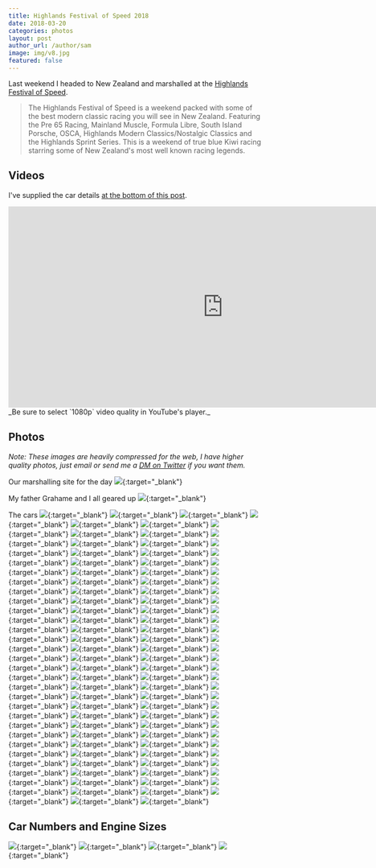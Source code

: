 ```yaml
---
title: Highlands Festival of Speed 2018
date: 2018-03-20
categories: photos
layout: post
author_url: /author/sam
image: img/v8.jpg
featured: false
---
```


Last weekend I headed to New Zealand and marshalled at the [Highlands Festival of Speed](https://www.highlands.co.nz/events/highlands-festival-of-speed-2018/).

> The Highlands Festival of Speed is a weekend packed with some of the best modern classic racing you will see in New Zealand. Featuring the Pre 65 Racing, Mainland Muscle, Formula Libre, South Island Porsche, OSCA, Highlands Modern Classics/Nostalgic Classics and the Highlands Sprint Series. This is a weekend of true blue Kiwi racing starring some of New Zealand's most well known racing legends.

## Videos

I've supplied the car details <a href="#listings" name="listings">at the bottom of this post</a>.

<iframe width="853" height="400" src="https://www.youtube.com/embed/videoseries?list=PLt6FXz8iff5hdyNdCTik8HqNhm5y9mwxH&vq=hd1080" frameborder="0" allow="autoplay; encrypted-media" allowfullscreen></iframe>
_Be sure to select `1080p` video quality in YouTube's player._

## Photos

 _Note: These images are heavily compressed for the web, I have higher quality photos, just email or send me a [DM on Twitter](https://twitter.com/s_mcleod) if you want them._

Our marshalling site for the day
[![](https://raw.githubusercontent.com/sammcj/highlands-festival-of-speed/master/photos_small/IMG_2075.jpg)](https://raw.githubusercontent.com/sammcj/highlands-festival-of-speed/master/photos/IMG_2075.jpg){:target="_blank"}

My father Grahame and I all geared up
[![](https://raw.githubusercontent.com/sammcj/highlands-festival-of-speed/master/photos_small/IMG_2086.jpg)](https://raw.githubusercontent.com/sammcj/highlands-festival-of-speed/master/photos/IMG_2086.jpg){:target="_blank"}

The cars
[![](https://raw.githubusercontent.com/sammcj/highlands-festival-of-speed/master/photos_small/IMG_2674.jpg)](https://raw.githubusercontent.com/sammcj/highlands-festival-of-speed/master/photos/IMG_2674.jpg){:target="_blank"}
[![](https://raw.githubusercontent.com/sammcj/highlands-festival-of-speed/master/photos_small/IMG_2079.jpg)](https://raw.githubusercontent.com/sammcj/highlands-festival-of-speed/master/photos/IMG_2079.jpg){:target="_blank"}
[![](https://raw.githubusercontent.com/sammcj/highlands-festival-of-speed/master/photos_small/IMG_2089.jpg)](https://raw.githubusercontent.com/sammcj/highlands-festival-of-speed/master/photos/IMG_2089.jpg){:target="_blank"}
[![](https://raw.githubusercontent.com/sammcj/highlands-festival-of-speed/master/photos_small/IMG_2091.jpg)](https://raw.githubusercontent.com/sammcj/highlands-festival-of-speed/master/photos/IMG_2091.jpg){:target="_blank"}
[![](https://raw.githubusercontent.com/sammcj/highlands-festival-of-speed/master/photos_small/IMG_2138.jpg)](https://raw.githubusercontent.com/sammcj/highlands-festival-of-speed/master/photos/IMG_2138.jpg){:target="_blank"}
[![](https://raw.githubusercontent.com/sammcj/highlands-festival-of-speed/master/photos_small/IMG_2195.jpg)](https://raw.githubusercontent.com/sammcj/highlands-festival-of-speed/master/photos/IMG_2195.jpg){:target="_blank"}
[![](https://raw.githubusercontent.com/sammcj/highlands-festival-of-speed/master/photos_small/IMG_2200.jpg)](https://raw.githubusercontent.com/sammcj/highlands-festival-of-speed/master/photos/IMG_2200.jpg){:target="_blank"}
[![](https://raw.githubusercontent.com/sammcj/highlands-festival-of-speed/master/photos_small/IMG_2208.jpg)](https://raw.githubusercontent.com/sammcj/highlands-festival-of-speed/master/photos/IMG_2208.jpg){:target="_blank"}
[![](https://raw.githubusercontent.com/sammcj/highlands-festival-of-speed/master/photos_small/IMG_2210.jpg)](https://raw.githubusercontent.com/sammcj/highlands-festival-of-speed/master/photos/IMG_2210.jpg){:target="_blank"}
[![](https://raw.githubusercontent.com/sammcj/highlands-festival-of-speed/master/photos_small/IMG_2219.jpg)](https://raw.githubusercontent.com/sammcj/highlands-festival-of-speed/master/photos/IMG_2219.jpg){:target="_blank"}
[![](https://raw.githubusercontent.com/sammcj/highlands-festival-of-speed/master/photos_small/IMG_2226.jpg)](https://raw.githubusercontent.com/sammcj/highlands-festival-of-speed/master/photos/IMG_2226.jpg){:target="_blank"}
[![](https://raw.githubusercontent.com/sammcj/highlands-festival-of-speed/master/photos_small/IMG_2234.jpg)](https://raw.githubusercontent.com/sammcj/highlands-festival-of-speed/master/photos/IMG_2234.jpg){:target="_blank"}
[![](https://raw.githubusercontent.com/sammcj/highlands-festival-of-speed/master/photos_small/IMG_2243.jpg)](https://raw.githubusercontent.com/sammcj/highlands-festival-of-speed/master/photos/IMG_2243.jpg){:target="_blank"}
[![](https://raw.githubusercontent.com/sammcj/highlands-festival-of-speed/master/photos_small/IMG_2251.jpg)](https://raw.githubusercontent.com/sammcj/highlands-festival-of-speed/master/photos/IMG_2251.jpg){:target="_blank"}
[![](https://raw.githubusercontent.com/sammcj/highlands-festival-of-speed/master/photos_small/IMG_2271.jpg)](https://raw.githubusercontent.com/sammcj/highlands-festival-of-speed/master/photos/IMG_2271.jpg){:target="_blank"}
[![](https://raw.githubusercontent.com/sammcj/highlands-festival-of-speed/master/photos_small/IMG_2276.jpg)](https://raw.githubusercontent.com/sammcj/highlands-festival-of-speed/master/photos/IMG_2276.jpg){:target="_blank"}
[![](https://raw.githubusercontent.com/sammcj/highlands-festival-of-speed/master/photos_small/IMG_2282.jpg)](https://raw.githubusercontent.com/sammcj/highlands-festival-of-speed/master/photos/IMG_2282.jpg){:target="_blank"}
[![](https://raw.githubusercontent.com/sammcj/highlands-festival-of-speed/master/photos_small/IMG_2284.jpg)](https://raw.githubusercontent.com/sammcj/highlands-festival-of-speed/master/photos/IMG_2284.jpg){:target="_blank"}
[![](https://raw.githubusercontent.com/sammcj/highlands-festival-of-speed/master/photos_small/IMG_2289.jpg)](https://raw.githubusercontent.com/sammcj/highlands-festival-of-speed/master/photos/IMG_2289.jpg){:target="_blank"}
[![](https://raw.githubusercontent.com/sammcj/highlands-festival-of-speed/master/photos_small/IMG_2292.jpg)](https://raw.githubusercontent.com/sammcj/highlands-festival-of-speed/master/photos/IMG_2292.jpg){:target="_blank"}
[![](https://raw.githubusercontent.com/sammcj/highlands-festival-of-speed/master/photos_small/IMG_2297.jpg)](https://raw.githubusercontent.com/sammcj/highlands-festival-of-speed/master/photos/IMG_2297.jpg){:target="_blank"}
[![](https://raw.githubusercontent.com/sammcj/highlands-festival-of-speed/master/photos_small/IMG_2300.jpg)](https://raw.githubusercontent.com/sammcj/highlands-festival-of-speed/master/photos/IMG_2300.jpg){:target="_blank"}
[![](https://raw.githubusercontent.com/sammcj/highlands-festival-of-speed/master/photos_small/IMG_2308.jpg)](https://raw.githubusercontent.com/sammcj/highlands-festival-of-speed/master/photos/IMG_2308.jpg){:target="_blank"}
[![](https://raw.githubusercontent.com/sammcj/highlands-festival-of-speed/master/photos_small/IMG_2316.jpg)](https://raw.githubusercontent.com/sammcj/highlands-festival-of-speed/master/photos/IMG_2316.jpg){:target="_blank"}
[![](https://raw.githubusercontent.com/sammcj/highlands-festival-of-speed/master/photos_small/IMG_2319.jpg)](https://raw.githubusercontent.com/sammcj/highlands-festival-of-speed/master/photos/IMG_2319.jpg){:target="_blank"}
[![](https://raw.githubusercontent.com/sammcj/highlands-festival-of-speed/master/photos_small/IMG_2337.jpg)](https://raw.githubusercontent.com/sammcj/highlands-festival-of-speed/master/photos/IMG_2337.jpg){:target="_blank"}
[![](https://raw.githubusercontent.com/sammcj/highlands-festival-of-speed/master/photos_small/IMG_2346.jpg)](https://raw.githubusercontent.com/sammcj/highlands-festival-of-speed/master/photos/IMG_2346.jpg){:target="_blank"}
[![](https://raw.githubusercontent.com/sammcj/highlands-festival-of-speed/master/photos_small/IMG_2350.jpg)](https://raw.githubusercontent.com/sammcj/highlands-festival-of-speed/master/photos/IMG_2350.jpg){:target="_blank"}
[![](https://raw.githubusercontent.com/sammcj/highlands-festival-of-speed/master/photos_small/IMG_2354.jpg)](https://raw.githubusercontent.com/sammcj/highlands-festival-of-speed/master/photos/IMG_2354.jpg){:target="_blank"}
[![](https://raw.githubusercontent.com/sammcj/highlands-festival-of-speed/master/photos_small/IMG_2359.jpg)](https://raw.githubusercontent.com/sammcj/highlands-festival-of-speed/master/photos/IMG_2359.jpg){:target="_blank"}
[![](https://raw.githubusercontent.com/sammcj/highlands-festival-of-speed/master/photos_small/IMG_2364.jpg)](https://raw.githubusercontent.com/sammcj/highlands-festival-of-speed/master/photos/IMG_2364.jpg){:target="_blank"}
[![](https://raw.githubusercontent.com/sammcj/highlands-festival-of-speed/master/photos_small/IMG_2371.jpg)](https://raw.githubusercontent.com/sammcj/highlands-festival-of-speed/master/photos/IMG_2371.jpg){:target="_blank"}
[![](https://raw.githubusercontent.com/sammcj/highlands-festival-of-speed/master/photos_small/IMG_2373.jpg)](https://raw.githubusercontent.com/sammcj/highlands-festival-of-speed/master/photos/IMG_2373.jpg){:target="_blank"}
[![](https://raw.githubusercontent.com/sammcj/highlands-festival-of-speed/master/photos_small/IMG_2383.jpg)](https://raw.githubusercontent.com/sammcj/highlands-festival-of-speed/master/photos/IMG_2383.jpg){:target="_blank"}
[![](https://raw.githubusercontent.com/sammcj/highlands-festival-of-speed/master/photos_small/IMG_2384.jpg)](https://raw.githubusercontent.com/sammcj/highlands-festival-of-speed/master/photos/IMG_2384.jpg){:target="_blank"}
[![](https://raw.githubusercontent.com/sammcj/highlands-festival-of-speed/master/photos_small/IMG_2385.jpg)](https://raw.githubusercontent.com/sammcj/highlands-festival-of-speed/master/photos/IMG_2385.jpg){:target="_blank"}
[![](https://raw.githubusercontent.com/sammcj/highlands-festival-of-speed/master/photos_small/IMG_2392.jpg)](https://raw.githubusercontent.com/sammcj/highlands-festival-of-speed/master/photos/IMG_2392.jpg){:target="_blank"}
[![](https://raw.githubusercontent.com/sammcj/highlands-festival-of-speed/master/photos_small/IMG_2412.jpg)](https://raw.githubusercontent.com/sammcj/highlands-festival-of-speed/master/photos/IMG_2412.jpg){:target="_blank"}
[![](https://raw.githubusercontent.com/sammcj/highlands-festival-of-speed/master/photos_small/IMG_2418.jpg)](https://raw.githubusercontent.com/sammcj/highlands-festival-of-speed/master/photos/IMG_2418.jpg){:target="_blank"}
[![](https://raw.githubusercontent.com/sammcj/highlands-festival-of-speed/master/photos_small/IMG_2425.jpg)](https://raw.githubusercontent.com/sammcj/highlands-festival-of-speed/master/photos/IMG_2425.jpg){:target="_blank"}
[![](https://raw.githubusercontent.com/sammcj/highlands-festival-of-speed/master/photos_small/IMG_2435.jpg)](https://raw.githubusercontent.com/sammcj/highlands-festival-of-speed/master/photos/IMG_2435.jpg){:target="_blank"}
[![](https://raw.githubusercontent.com/sammcj/highlands-festival-of-speed/master/photos_small/IMG_2456.jpg)](https://raw.githubusercontent.com/sammcj/highlands-festival-of-speed/master/photos/IMG_2456.jpg){:target="_blank"}
[![](https://raw.githubusercontent.com/sammcj/highlands-festival-of-speed/master/photos_small/IMG_2481.jpg)](https://raw.githubusercontent.com/sammcj/highlands-festival-of-speed/master/photos/IMG_2481.jpg){:target="_blank"}
[![](https://raw.githubusercontent.com/sammcj/highlands-festival-of-speed/master/photos_small/IMG_2486.jpg)](https://raw.githubusercontent.com/sammcj/highlands-festival-of-speed/master/photos/IMG_2486.jpg){:target="_blank"}
[![](https://raw.githubusercontent.com/sammcj/highlands-festival-of-speed/master/photos_small/IMG_2527.jpg)](https://raw.githubusercontent.com/sammcj/highlands-festival-of-speed/master/photos/IMG_2527.jpg){:target="_blank"}
[![](https://raw.githubusercontent.com/sammcj/highlands-festival-of-speed/master/photos_small/IMG_2528.jpg)](https://raw.githubusercontent.com/sammcj/highlands-festival-of-speed/master/photos/IMG_2528.jpg){:target="_blank"}
[![](https://raw.githubusercontent.com/sammcj/highlands-festival-of-speed/master/photos_small/IMG_2533.jpg)](https://raw.githubusercontent.com/sammcj/highlands-festival-of-speed/master/photos/IMG_2533.jpg){:target="_blank"}
[![](https://raw.githubusercontent.com/sammcj/highlands-festival-of-speed/master/photos_small/IMG_2565.jpg)](https://raw.githubusercontent.com/sammcj/highlands-festival-of-speed/master/photos/IMG_2565.jpg){:target="_blank"}
[![](https://raw.githubusercontent.com/sammcj/highlands-festival-of-speed/master/photos_small/IMG_2591.jpg)](https://raw.githubusercontent.com/sammcj/highlands-festival-of-speed/master/photos/IMG_2591.jpg){:target="_blank"}
[![](https://raw.githubusercontent.com/sammcj/highlands-festival-of-speed/master/photos_small/IMG_2594.jpg)](https://raw.githubusercontent.com/sammcj/highlands-festival-of-speed/master/photos/IMG_2594.jpg){:target="_blank"}
[![](https://raw.githubusercontent.com/sammcj/highlands-festival-of-speed/master/photos_small/IMG_2598.jpg)](https://raw.githubusercontent.com/sammcj/highlands-festival-of-speed/master/photos/IMG_2598.jpg){:target="_blank"}
[![](https://raw.githubusercontent.com/sammcj/highlands-festival-of-speed/master/photos_small/IMG_2603.jpg)](https://raw.githubusercontent.com/sammcj/highlands-festival-of-speed/master/photos/IMG_2603.jpg){:target="_blank"}
[![](https://raw.githubusercontent.com/sammcj/highlands-festival-of-speed/master/photos_small/IMG_2606.jpg)](https://raw.githubusercontent.com/sammcj/highlands-festival-of-speed/master/photos/IMG_2606.jpg){:target="_blank"}
[![](https://raw.githubusercontent.com/sammcj/highlands-festival-of-speed/master/photos_small/IMG_2612.jpg)](https://raw.githubusercontent.com/sammcj/highlands-festival-of-speed/master/photos/IMG_2612.jpg){:target="_blank"}
[![](https://raw.githubusercontent.com/sammcj/highlands-festival-of-speed/master/photos_small/IMG_2619.jpg)](https://raw.githubusercontent.com/sammcj/highlands-festival-of-speed/master/photos/IMG_2619.jpg){:target="_blank"}
[![](https://raw.githubusercontent.com/sammcj/highlands-festival-of-speed/master/photos_small/IMG_2627.jpg)](https://raw.githubusercontent.com/sammcj/highlands-festival-of-speed/master/photos/IMG_2627.jpg){:target="_blank"}
[![](https://raw.githubusercontent.com/sammcj/highlands-festival-of-speed/master/photos_small/IMG_2632.jpg)](https://raw.githubusercontent.com/sammcj/highlands-festival-of-speed/master/photos/IMG_2632.jpg){:target="_blank"}
[![](https://raw.githubusercontent.com/sammcj/highlands-festival-of-speed/master/photos_small/IMG_2636.jpg)](https://raw.githubusercontent.com/sammcj/highlands-festival-of-speed/master/photos/IMG_2636.jpg){:target="_blank"}
[![](https://raw.githubusercontent.com/sammcj/highlands-festival-of-speed/master/photos_small/IMG_2639.jpg)](https://raw.githubusercontent.com/sammcj/highlands-festival-of-speed/master/photos/IMG_2639.jpg){:target="_blank"}
[![](https://raw.githubusercontent.com/sammcj/highlands-festival-of-speed/master/photos_small/IMG_2643.jpg)](https://raw.githubusercontent.com/sammcj/highlands-festival-of-speed/master/photos/IMG_2643.jpg){:target="_blank"}
[![](https://raw.githubusercontent.com/sammcj/highlands-festival-of-speed/master/photos_small/IMG_2649.jpg)](https://raw.githubusercontent.com/sammcj/highlands-festival-of-speed/master/photos/IMG_2649.jpg){:target="_blank"}
[![](https://raw.githubusercontent.com/sammcj/highlands-festival-of-speed/master/photos_small/IMG_2654.jpg)](https://raw.githubusercontent.com/sammcj/highlands-festival-of-speed/master/photos/IMG_2654.jpg){:target="_blank"}
[![](https://raw.githubusercontent.com/sammcj/highlands-festival-of-speed/master/photos_small/IMG_2658.jpg)](https://raw.githubusercontent.com/sammcj/highlands-festival-of-speed/master/photos/IMG_2658.jpg){:target="_blank"}
[![](https://raw.githubusercontent.com/sammcj/highlands-festival-of-speed/master/photos_small/IMG_2660.jpg)](https://raw.githubusercontent.com/sammcj/highlands-festival-of-speed/master/photos/IMG_2660.jpg){:target="_blank"}
[![](https://raw.githubusercontent.com/sammcj/highlands-festival-of-speed/master/photos_small/IMG_2662.jpg)](https://raw.githubusercontent.com/sammcj/highlands-festival-of-speed/master/photos/IMG_2662.jpg){:target="_blank"}
[![](https://raw.githubusercontent.com/sammcj/highlands-festival-of-speed/master/photos_small/IMG_2683.jpg)](https://raw.githubusercontent.com/sammcj/highlands-festival-of-speed/master/photos/IMG_2683.jpg){:target="_blank"}
[![](https://raw.githubusercontent.com/sammcj/highlands-festival-of-speed/master/photos_small/IMG_2690.jpg)](https://raw.githubusercontent.com/sammcj/highlands-festival-of-speed/master/photos/IMG_2690.jpg){:target="_blank"}
[![](https://raw.githubusercontent.com/sammcj/highlands-festival-of-speed/master/photos_small/IMG_2721.jpg)](https://raw.githubusercontent.com/sammcj/highlands-festival-of-speed/master/photos/IMG_2721.jpg){:target="_blank"}
[![](https://raw.githubusercontent.com/sammcj/highlands-festival-of-speed/master/photos_small/IMG_2723.jpg)](https://raw.githubusercontent.com/sammcj/highlands-festival-of-speed/master/photos/IMG_2723.jpg){:target="_blank"}
[![](https://raw.githubusercontent.com/sammcj/highlands-festival-of-speed/master/photos_small/IMG_2725.jpg)](https://raw.githubusercontent.com/sammcj/highlands-festival-of-speed/master/photos/IMG_2725.jpg){:target="_blank"}
[![](https://raw.githubusercontent.com/sammcj/highlands-festival-of-speed/master/photos_small/IMG_2729.jpg)](https://raw.githubusercontent.com/sammcj/highlands-festival-of-speed/master/photos/IMG_2729.jpg){:target="_blank"}
[![](https://raw.githubusercontent.com/sammcj/highlands-festival-of-speed/master/photos_small/IMG_2741.jpg)](https://raw.githubusercontent.com/sammcj/highlands-festival-of-speed/master/photos/IMG_2741.jpg){:target="_blank"}
[![](https://raw.githubusercontent.com/sammcj/highlands-festival-of-speed/master/photos_small/IMG_2757.jpg)](https://raw.githubusercontent.com/sammcj/highlands-festival-of-speed/master/photos/IMG_2757.jpg){:target="_blank"}
[![](https://raw.githubusercontent.com/sammcj/highlands-festival-of-speed/master/photos_small/IMG_2782.jpg)](https://raw.githubusercontent.com/sammcj/highlands-festival-of-speed/master/photos/IMG_2782.jpg){:target="_blank"}
[![](https://raw.githubusercontent.com/sammcj/highlands-festival-of-speed/master/photos_small/IMG_2795.jpg)](https://raw.githubusercontent.com/sammcj/highlands-festival-of-speed/master/photos/IMG_2795.jpg){:target="_blank"}
[![](https://raw.githubusercontent.com/sammcj/highlands-festival-of-speed/master/photos_small/IMG_2826.jpg)](https://raw.githubusercontent.com/sammcj/highlands-festival-of-speed/master/photos/IMG_2826.jpg){:target="_blank"}
[![](https://raw.githubusercontent.com/sammcj/highlands-festival-of-speed/master/photos_small/IMG_2847.jpg)](https://raw.githubusercontent.com/sammcj/highlands-festival-of-speed/master/photos/IMG_2847.jpg){:target="_blank"}
[![](https://raw.githubusercontent.com/sammcj/highlands-festival-of-speed/master/photos_small/IMG_2874.jpg)](https://raw.githubusercontent.com/sammcj/highlands-festival-of-speed/master/photos/IMG_2874.jpg){:target="_blank"}
[![](https://raw.githubusercontent.com/sammcj/highlands-festival-of-speed/master/photos_small/IMG_2883.jpg)](https://raw.githubusercontent.com/sammcj/highlands-festival-of-speed/master/photos/IMG_2883.jpg){:target="_blank"}
[![](https://raw.githubusercontent.com/sammcj/highlands-festival-of-speed/master/photos_small/IMG_2911.jpg)](https://raw.githubusercontent.com/sammcj/highlands-festival-of-speed/master/photos/IMG_2911.jpg){:target="_blank"}
[![](https://raw.githubusercontent.com/sammcj/highlands-festival-of-speed/master/photos_small/IMG_2915.jpg)](https://raw.githubusercontent.com/sammcj/highlands-festival-of-speed/master/photos/IMG_2915.jpg){:target="_blank"}
[![](https://raw.githubusercontent.com/sammcj/highlands-festival-of-speed/master/photos_small/IMG_2929.jpg)](https://raw.githubusercontent.com/sammcj/highlands-festival-of-speed/master/photos/IMG_2929.jpg){:target="_blank"}
[![](https://raw.githubusercontent.com/sammcj/highlands-festival-of-speed/master/photos_small/IMG_2934.jpg)](https://raw.githubusercontent.com/sammcj/highlands-festival-of-speed/master/photos/IMG_2934.jpg){:target="_blank"}
[![](https://raw.githubusercontent.com/sammcj/highlands-festival-of-speed/master/photos_small/IMG_2942.jpg)](https://raw.githubusercontent.com/sammcj/highlands-festival-of-speed/master/photos/IMG_2942.jpg){:target="_blank"}
[![](https://raw.githubusercontent.com/sammcj/highlands-festival-of-speed/master/photos_small/IMG_2958.jpg)](https://raw.githubusercontent.com/sammcj/highlands-festival-of-speed/master/photos/IMG_2958.jpg){:target="_blank"}
[![](https://raw.githubusercontent.com/sammcj/highlands-festival-of-speed/master/photos_small/IMG_2969.jpg)](https://raw.githubusercontent.com/sammcj/highlands-festival-of-speed/master/photos/IMG_2969.jpg){:target="_blank"}
[![](https://raw.githubusercontent.com/sammcj/highlands-festival-of-speed/master/photos_small/IMG_2982.jpg)](https://raw.githubusercontent.com/sammcj/highlands-festival-of-speed/master/photos/IMG_2982.jpg){:target="_blank"}
[![](https://raw.githubusercontent.com/sammcj/highlands-festival-of-speed/master/photos_small/IMG_3007.jpg)](https://raw.githubusercontent.com/sammcj/highlands-festival-of-speed/master/photos/IMG_3007.jpg){:target="_blank"}
[![](https://raw.githubusercontent.com/sammcj/highlands-festival-of-speed/master/photos_small/IMG_3019.jpg)](https://raw.githubusercontent.com/sammcj/highlands-festival-of-speed/master/photos/IMG_3019.jpg){:target="_blank"}
[![](https://raw.githubusercontent.com/sammcj/highlands-festival-of-speed/master/photos_small/IMG_3024.jpg)](https://raw.githubusercontent.com/sammcj/highlands-festival-of-speed/master/photos/IMG_3024.jpg){:target="_blank"}
[![](https://raw.githubusercontent.com/sammcj/highlands-festival-of-speed/master/photos_small/IMG_3026.jpg)](https://raw.githubusercontent.com/sammcj/highlands-festival-of-speed/master/photos/IMG_3026.jpg){:target="_blank"}
[![](https://raw.githubusercontent.com/sammcj/highlands-festival-of-speed/master/photos_small/IMG_2073.jpg)](https://raw.githubusercontent.com/sammcj/highlands-festival-of-speed/master/photos/IMG_2073.jpg){:target="_blank"}
[![](https://raw.githubusercontent.com/sammcj/highlands-festival-of-speed/master/photos_small/IMG_3034.jpg)](https://raw.githubusercontent.com/sammcj/highlands-festival-of-speed/master/photos/IMG_3034.jpg){:target="_blank"}

<div id="listings"></div>

## Car Numbers and Engine Sizes

[![](https://raw.githubusercontent.com/sammcj/highlands-festival-of-speed/master/photos_small/IMG_2120.jpg)](https://raw.githubusercontent.com/sammcj/highlands-festival-of-speed/master/photos/IMG_2120.jpg){:target="_blank"}
[![](https://raw.githubusercontent.com/sammcj/highlands-festival-of-speed/master/photos_small/IMG_2121.jpg)](https://raw.githubusercontent.com/sammcj/highlands-festival-of-speed/master/photos/IMG_2121.jpg){:target="_blank"}
[![](https://raw.githubusercontent.com/sammcj/highlands-festival-of-speed/master/photos_small/IMG_2122.jpg)](https://raw.githubusercontent.com/sammcj/highlands-festival-of-speed/master/photos/IMG_2122.jpg){:target="_blank"}
[![](https://raw.githubusercontent.com/sammcj/highlands-festival-of-speed/master/photos_small/IMG_2123.jpg)](https://raw.githubusercontent.com/sammcj/highlands-festival-of-speed/master/photos/IMG_2123.jpg){:target="_blank"}
